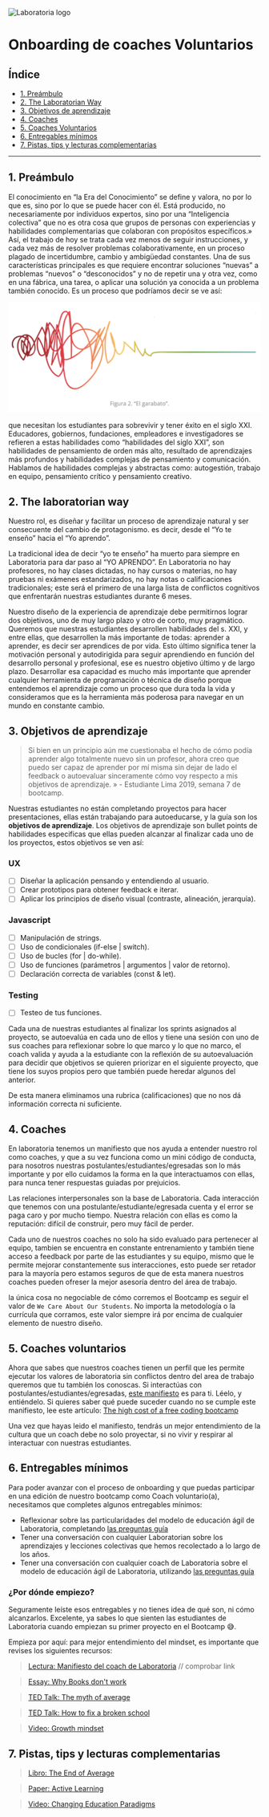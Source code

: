 ![Laboratoria logo](https://miro.medium.com/fit/c/256/256/1*BpooOOwuFjeYDxbTpwhuAw.png)

# Onboarding de coaches Voluntarios

## Índice

- [1. Preámbulo](#1-preámbulo)
- [2. The Laboratorian Way](#2-the-laboratorian-way)
- [3. Objetivos de aprendizaje](#3-objetivos-de-aprendizaje)
- [4. Coaches](#4-coaches-voluntarios)
- [5. Coaches Voluntarios](#5-coaches-voluntarios)
- [6. Entregables mínimos](#6-entregables-minimos)
- [7. Pistas, tips y lecturas complementarias](#7-pistas-tips-y-lecturas-complementarias)

---

## 1. Preámbulo

El conocimiento en “la Era del Conocimiento” se define y valora, no por lo que es, sino por lo que se puede hacer con él. Está producido, no necesariamente por individuos expertos, sino por una “Inteligencia colectiva” que no es otra cosa que grupos de personas con experiencias y habilidades complementarias que colaboran con propósitos específicos.»
Así, el trabajo de hoy se trata cada vez menos de seguir instrucciones, y cada vez más de resolver problemas colaborativamente, en un proceso plagado de incertidumbre, cambio y ambigüedad constantes. Una de sus características principales es que requiere encontrar soluciones “nuevas” a problemas “nuevos” o “desconocidos” y no de repetir una y otra vez, como en una fábrica, una tarea, o aplicar una solución ya conocida a un problema también conocido.
Es un proceso que podríamos decir se ve así:

![El garabato](images/garabato.png)

que necesitan los estudiantes para sobrevivir y tener éxito en el siglo XXI. Educadores, gobiernos, fundaciones, empleadores e investigadores se refieren a estas habilidades como “habilidades del siglo XXI”, son habilidades de pensamiento de orden más alto, resultado de aprendizajes más profundos y habilidades complejas de pensamiento y comunicación. Hablamos de habilidades complejas y abstractas como: autogestión, trabajo en equipo, pensamiento crítico y pensamiento creativo.

## 2. The laboratorian way

Nuestro rol, es diseñar y facilitar un proceso de aprendizaje natural y ser consecuente del cambio de protagonismo.
es decir, desde el “Yo te enseño” hacia el “Yo aprendo”.

La tradicional idea de decir “yo te enseño” ha muerto para siempre en Laboratoria para dar paso al “YO APRENDO”. En Laboratoria no hay profesores, no hay clases dictadas, no hay cursos o materias, no hay pruebas ni exámenes estandarizados, no hay notas o calificaciones tradicionales; este será el primero de una larga lista de conflictos cognitivos que enfrentarán nuestras estudiantes durante 6 meses.

Nuestro diseño de la experiencia de aprendizaje debe permitirnos lograr dos objetivos, uno de muy largo plazo y otro de corto, muy pragmático. Queremos que nuestras estudiantes desarrollen habilidades del s. XXI, y entre ellas, que desarrollen la más importante de todas: aprender a aprender, es decir ser aprendices de por vida. Esto último significa tener la motivación personal y autodirigida para seguir aprendiendo en función del desarrollo personal y profesional, ese es nuestro objetivo último y de largo plazo. Desarrollar esa capacidad es mucho más importante que aprender cualquier herramienta de programación o técnica de diseño porque entendemos el aprendizaje como un proceso que dura toda la vida y consideramos que es la herramienta más poderosa para navegar en un mundo en constante cambio.

## 3. Objetivos de aprendizaje

> Si bien en un principio aún me cuestionaba el hecho de cómo podía aprender algo totalmente nuevo sin un profesor, ahora creo que puedo ser capaz de aprender por mí misma sin dejar de lado el feedback o autoevaluar sinceramente cómo voy respecto a mis objetivos de aprendizaje. » - Estudiante Lima 2019, semana 7 de bootcamp.

Nuestras estudiantes no están completando proyectos para hacer presentaciones, ellas están trabajando para autoeducarse, y la guía son los **objetivos de aprendizaje**. Los objetivos de aprendizaje son bullet points de habilidades especificas que ellas pueden alcanzar al finalizar cada uno de los proyectos, estos objetivos se ven así:

### UX

- [ ] Diseñar la aplicación pensando y entendiendo al usuario.
- [ ] Crear prototipos para obtener feedback e iterar.
- [ ] Aplicar los principios de diseño visual (contraste, alineación, jerarquía).

### Javascript

- [ ] Manipulación de strings.
- [ ] Uso de condicionales (if-else | switch).
- [ ] Uso de bucles (for | do-while).
- [ ] Uso de funciones (parámetros | argumentos | valor de retorno).
- [ ] Declaración correcta de variables (const & let).

### Testing

- [ ] Testeo de tus funciones.

Cada una de nuestras estudiantes al finalizar los sprints asignados al proyecto, se autoevalúa en cada uno de ellos y tiene una sesión con uno de sus coaches para reflexionar sobre lo que marco y lo que no marco, el coach valida y ayuda a la estudiante con la reflexión de su autoevaluación para decidir que objetivos se quieren priorizar en el siguiente proyecto, que tiene los suyos propios pero que también puede heredar algunos del anterior.

De esta manera eliminamos una rubrica (calificaciones) que no nos dá información correcta ni suficiente.

## 4. Coaches

En laboratoria tenemos un manifiesto que nos ayuda a entender nuestro rol como coaches, y que a su vez funciona como un mini código de conducta, para nosotros nuestras postulantes/estudiantes/egresadas son lo más importante y por ello cuidamos la forma en la que interactuamos con ellas, para nunca tener respuestas guiadas por prejuicios.

Las relaciones interpersonales son la base de Laboratoria. Cada interacción que tenemos con una postulante/estudiante/egresada cuenta y el error se paga caro y por mucho tiempo. Nuestra relación con ellas es como la reputación: difícil de construir, pero muy fácil de perder.

Cada uno de nuestros coaches no solo ha sido evaluado para pertenecer al equipo, tambien se encuentra en constante entrenamiento y también tiene acceso a feedback por parte de las estudiantes y su equipo, mismo que le permite mejorar constantemente sus interacciones, esto puede ser retador para la mayoría pero estamos seguros de que de esta manera nuestros coaches pueden ofreser la mejor asesoría dentro del área de trabajo.

la única cosa no negociable de cómo corremos el Bootcamp es seguir el valor de `We Care About Our Students`. No importa la metodología o la currícula que corramos, este valor siempre irá por encima de cualquier elemento de nuestro diseño.

## 5. Coaches voluntarios

Ahora que sabes que nuestros coaches tienen un perfil que les permite ejecutar los valores de laboratoria sin conflictos dentro del area de trabajo queremos que tu también los conoscas. Si interactúas con postulantes/estudiantes/egresadas, [este manifiesto](docs/manifiesto.pdf) es para ti. Léelo, y entiéndelo. Si quieres saber qué puede suceder cuando no se cumple este manifiesto, lee este artículo: [The high cost of a free coding bootcamp](https://www.theverge.com/2020/2/11/21131848/lambda-school-coding-bootcamp-isa-tuition-cost-free)

Una vez que hayas leido el manifiesto, tendrás un mejor entendimiento de la cultura que un coach debe no solo proyectar, si no vivir y respirar al interactuar con nuestras estudiantes.

## 6. Entregables mínimos

Para poder avanzar con el proceso de onboarding y que puedas participar en una edición de nuestro bootcamp como Coach voluntario(a), necesitamos que completes algunos entregables mínimos:

- Reflexionar sobre las particularidades del modelo de educación ágil de Laboratoria, completando [las preguntas guía](https://docs.google.com/forms/d/e/1FAIpQLSe4GsnceF83DAYNWmqqS-KZCDL-K2fFCC2YXIoT7MLcJeMuxQ/viewform?fbzx=529178039941947242)
- Tener una conversación con cualquier Laboratorian sobre los aprendizajes y lecciones colectivas que hemos recolectado a lo largo de los años.
- Tener una conversación con cualquier coach de Laboratoria sobre el modelo de educación ágil de Laboratoria, utilizando [las preguntas guía](https://docs.google.com/forms/d/e/1FAIpQLSe4GsnceF83DAYNWmqqS-KZCDL-K2fFCC2YXIoT7MLcJeMuxQ/viewform?fbzx=529178039941947242)

### ¿Por dónde empiezo?

Seguramente leíste esos entregables y no tienes idea de qué son, ni cómo alcanzarlos. Excelente, ya sabes lo que sienten las estudiantes de Laboratoria cuando empiezan su primer proyecto en el Bootcamp 😅.

Empieza por aquí: para mejor entendimiento del mindset, es importante que revises los siguientes recursos:

> [Lectura: Manifiesto del coach de Laboratoria](https://docs.google.com/document/d/1woa5WTntMLXLY1WDcLNW4hKY7W9VV0iO7iIkLduYz-E/edit#) // comprobar link

> [Essay: Why Books don't work](https://andymatuschak.org/books/)

> [TED Talk: The myth of average](https://www.youtube.com/watch?v=4eBmyttcfU4)

> [TED Talk: How to fix a broken school](https://www.ted.com/talks/linda_cliatt_wayman_how_to_fix_a_broken_school_lead_fearlessly_love_hard)

> [Video: Growth mindset](https://www.youtube.com/watch?v=Yl9TVbAal5s)

## 7. Pistas, tips y lecturas complementarias

> [Libro: The End of Average ](https://www.amazon.com/End-Average-Succeed-Values-Sameness/dp/B00YFOFYT4/ref=sr_1_2?adgrpid=82197445115&gclid=EAIaIQobChMIu4OU9Oz55gIVA4fVCh1LcAcEEAAYASAAEgJIX_D_BwE&hvadid=402156096693&hvdev=c&hvlocphy=9060924&hvnetw=g&hvpos=1t1&hvqmt=e&hvrand=828412069656065007&hvtargid=kwd-131007094614&hydadcr=22340_11226440&keywords=the+end+of+average&qid=1578687418&sr=8-2)

> [Paper: Active Learning](https://files.eric.ed.gov/fulltext/ED336049.pdf)

> [Video: Changing Education Paradigms](https://www.youtube.com/watch?v=zDZFcDGpL4U)
